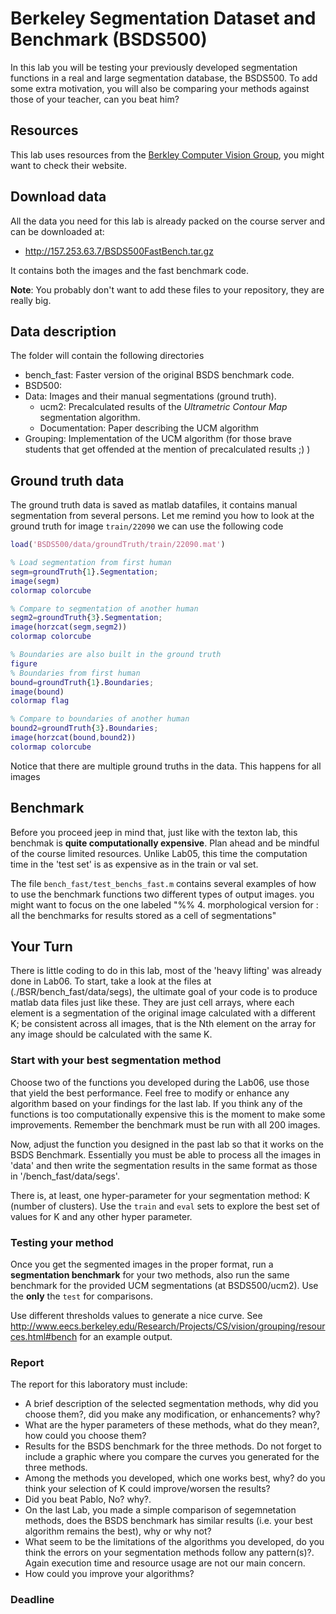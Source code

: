 # Berkeley Segmentation Dataset and Benchmark (BSDS500)

In this lab you will be testing your previously developed segmentation functions in a real and large segmentation database, the BSDS500. To add some extra motivation, you will also be comparing your methods against those of your teacher, can you beat him?

## Resources

This lab uses resources from the
[Berkley Computer Vision Group](http://www.eecs.berkeley.edu/Research/Projects/CS/vision/grouping/resources.html),
you might want to check their website.

## Download data

All the data you need for this lab is already packed on the course server and can be downloaded at:

- http://157.253.63.7/BSDS500FastBench.tar.gz

It contains both the images and the fast benchmark code.

**Note**: You probably don't want to add these files to your repository, they are really big.

## Data description

The folder will contain the following directories

- bench_fast: Faster version of the original BSDS benchmark code.
- BSD500:
- Data: Images and their manual segmentations (ground truth).
  - ucm2: Precalculated results of the *Ultrametric Contour Map* segmentation algorithm.
  - Documentation: Paper describing the UCM algorithm
- Grouping: Implementation of the UCM algorithm (for those brave students that get offended at the mention of precalculated results ;) )   

## Ground truth data

The ground truth data is saved as matlab datafiles, it contains manual segmentation from several persons. Let me remind you how to look at the ground truth for image ``train/22090`` we can use the following code

```matlab
load('BSDS500/data/groundTruth/train/22090.mat')

% Load segmentation from first human
segm=groundTruth{1}.Segmentation;
image(segm)
colormap colorcube

% Compare to segmentation of another human
segm2=groundTruth{3}.Segmentation;
image(horzcat(segm,segm2))
colormap colorcube

% Boundaries are also built in the ground truth
figure
% Boundaries from first human
bound=groundTruth{1}.Boundaries;
image(bound)
colormap flag

% Compare to boundaries of another human
bound2=groundTruth{3}.Boundaries;
image(horzcat(bound,bound2))
colormap colorcube
```

Notice that there are multiple ground truths in the data. This happens for all images


## Benchmark

Before you proceed jeep in mind that, just like with the texton lab, this benchmak is **quite computationally expensive**. Plan ahead and be mindful of the course limited resources. Unlike Lab05, this time the computation time in the 'test set' is as expensive as in the train or val set.

The file ``bench_fast/test_benchs_fast.m`` contains several examples of how to use the benchmark functions two different types of output images. you might want to focus on the one labeled "%% 4. morphological version for : all the benchmarks for results stored as a cell of segmentations"


## Your Turn

There is little coding to do in this lab, most of the 'heavy lifting' was already done in Lab06. To start, take a  look at the  files at (./BSR/bench_fast/data/segs), the ultimate goal of your code is to produce matlab data files just like these. They are just cell arrays, where each element is a segmentation of the original image calculated with a different K; be consistent across all images, that is the Nth element on the array for any image should be calculated with the same K.  

### Start with your best segmentation method

Choose two of the functions you developed during the Lab06, use those that yield the best performance. Feel free to modify or enhance any algorithm based on your findings for the last lab. If you think any of the functions is too computationally expensive this is the moment to make some improvements. Remember the benchmark must be run with all 200 images.

Now, adjust the function you designed in the past lab so that it works on the BSDS Benchmark. Essentially you must be able to process all the images in 'data' and then write the segmentation results in the same format as those in '/bench_fast/data/segs'. 

There is, at least, one hyper-parameter for your segmentation method: K (number of clusters). Use the ``train``  and ``eval`` sets to explore the best set of values for K and any other hyper parameter.

### Testing your method

Once you get the segmented images in the proper format, run a **segmentation benchmark** for your two methods, also  run the same benchmark for the provided UCM segmentations (at BSDS500/ucm2). Use the **only** the ``test`` for comparisons.

Use different thresholds values to generate a nice curve. See http://www.eecs.berkeley.edu/Research/Projects/CS/vision/grouping/resources.html#bench for an example output.


### Report

The report for this laboratory must include:
- A brief description of the selected segmentation methods, why did you choose them?, did you make any modification, or  enhancements? why?
- What are the hyper parameters of these methods, what do they mean?, how could you choose them? 
- Results for the BSDS benchmark for the three methods.  Do not forget to include a graphic where you compare the curves you generated for the three methods.
- Among the methods you developed, which one works best, why? do you think your selection of K could improve/worsen the results?
- Did you beat Pablo, No? why?.
- On the last Lab, you made a simple comparison of segemnetation methods, does the BSDS benchmark has similar results (i.e. your best algorithm remains the best), why or why not?
- What seem to be the limitations of the algorithms you developed, do you think the errors on your segmentation methods follow any pattern(s)?. Again execution time and resource usage are not our main concern.
- How could you improve your algorithms?

### Deadline


